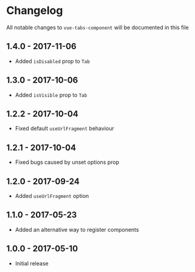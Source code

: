 # Changelog

All notable changes to `vue-tabs-component` will be documented in this file

## 1.4.0 - 2017-11-06
 - Added `isDisabled` prop to `Tab`

## 1.3.0 - 2017-10-06
- Added `isVisible` prop to `Tab`

## 1.2.2 - 2017-10-04
- Fixed default `useUrlFragment` behaviour

## 1.2.1 - 2017-10-04
- Fixed bugs caused by unset options prop

## 1.2.0 - 2017-09-24
- Added `useUrlFragment` option

## 1.1.0 - 2017-05-23
- Added an alternative way to register components

## 1.0.0 - 2017-05-10
- Initial release
